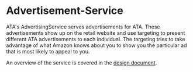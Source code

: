# Advertisement-Service

ATA's AdvertisingService serves advertisements for ATA. These advertisements show up on the retail website and use targeting to present different ATA advertisements to each individual. The targeting tries to take advantage of what Amazon knows about you to show you the particular ad that is most likely to appeal to you.

An overview of the service is covered in the [design document](DESIGN_DOCUMENT.md).
